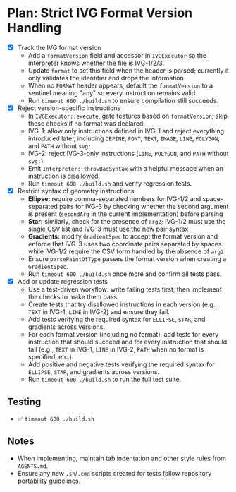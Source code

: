 # Plan: Strict IVG Format Version Handling

- [x] Track the IVG format version
	- Add a `formatVersion` field and accessor in `IVGExecutor` so the interpreter knows whether the file is IVG-1/2/3.
	- Update `format` to set this field when the header is parsed; currently it only validates the identifier and drops the information
	- When no `FORMAT` header appears, default the `formatVersion` to a sentinel meaning "any" so every instruction remains valid
	- Run `timeout 600 ./build.sh` to ensure compilation still succeeds.
- [x] Reject version-specific instructions
	- In `IVGExecutor::execute`, gate features based on `formatVersion`; skip these checks if no format was declared:
	- IVG-1: allow only instructions defined in IVG-1 and reject everything introduced later, including `DEFINE`, `FONT`, `TEXT`, `IMAGE`, `LINE`, `POLYGON`, and `PATH` without `svg:`.
	- IVG-2: reject IVG-3-only instructions (`LINE`, `POLYGON`, and `PATH` without `svg:`).
	- Emit `Interpreter::throwBadSyntax` with a helpful message when an instruction is disallowed.
	- Run `timeout 600 ./build.sh` and verify regression tests.
- [x] Restrict syntax of geometry instructions
	- **Ellipse:** require comma-separated numbers for IVG-1/2 and space-separated pairs for IVG-3 by checking whether the second argument is present (`secondArg` in the current implementation) before parsing
	- **Star:** similarly, check for the presence of `arg2`; IVG-1/2 must use the single CSV list and IVG-3 must use the new pair syntax
	- **Gradients:** modify `GradientSpec` to accept the format version and enforce that IVG-3 uses two coordinate pairs separated by spaces while IVG-1/2 require the CSV form handled by the absence of `arg2`
	- Ensure `parsePaintOfType` passes the format version when creating a `GradientSpec`.
	- Run `timeout 600 ./build.sh` once more and confirm all tests pass.
- [x] Add or update regression tests
	- Use a test-driven workflow: write failing tests first, then implement the checks to make them pass.
	- Create tests that try disallowed instructions in each version (e.g., `TEXT` in IVG-1, `LINE` in IVG-2) and ensure they fail.
	- Add tests verifying the required syntax for `ELLIPSE`, `STAR`, and gradients across versions.
	- For each format version (including no format), add tests for every instruction that should succeed and for every instruction that should fail (e.g., `TEXT` in IVG-1, `LINE` in IVG-2, `PATH` when no format is specified, etc.).
	- Add positive and negative tests verifying the required syntax for `ELLIPSE`, `STAR`, and gradients across versions.
	- Run `timeout 600 ./build.sh` to run the full test suite.

## Testing
- ✅ `timeout 600 ./build.sh`

## Notes
- When implementing, maintain tab indentation and other style rules from `AGENTS.md`.
- Ensure any new `.sh`/`.cmd` scripts created for tests follow repository portability guidelines.
